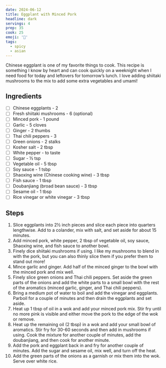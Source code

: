 ```yaml
---
date: 2024-06-12
title: Eggplant with Minced Pork
headline: dark
servings: 4
prep: 35
cook: 25
emoji: '🍆'
tags:
  - spicy
  - asian
---
```

Chinese eggplant is one of my favorite things to cook. This recipe is something I know by heart and can cook quickly on a weeknight when I need food for today and leftovers for tomorrow’s lunch. I love adding shiitaki mushrooms to the mix to add some extra vegetables and umami!

## Ingredients
- [ ] Chinese eggplants - 2
- [ ] Fresh shiitaki mushrooms - 6 (optional)
- [ ] Minced pork - 1 pound
- [ ] Garlic - 5 cloves
- [ ] Ginger - 2 thumbs
- [ ] Thai chili peppers - 3
- [ ] Green onions - 2 stalks
- [ ] Kosher salt - 2 tbsp
- [ ] White pepper - to taste
- [ ] Sugar - ½ tsp
- [ ] Vegetable oil - 5 tbsp
- [ ] Soy sauce - 1 tsbp
- [ ] Shaoxing wine (Chinese cooking wine) - 3 tbsp
- [ ] Fish sauce - 1 tbsp
- [ ] Doubanjiang (broad bean sauce) - 3 tbsp
- [ ] Sesame oil - 1 tbsp
- [ ] Rice vinegar or white vinegar - 3 tbsp

## Steps
1. Slice eggplants into 2½ inch pieces and slice each piece into quarters lengthwise. Add to a colander, mix with salt, and set aside for about 15 minutes.
2. Add minced pork, white pepper, 2 tbsp of vegetable oil, soy sauce, Shaoxing wine, and fish sauce to another bowl.
3. Finely dice shiitaki mushrooms if using. I like my mushrooms to blend in with the pork, but you can also thinly slice them if you prefer them to stand out more!
4. Mince garlic and ginger. Add half of the minced ginger to the bowl with the minced pork and mix well.
5. Finely slice green onions and Thai chili peppers. Set aside the green parts of the onions and add the white parts to a small bowl with the rest of the aromatics (minced garlic, ginger, and Thai chili peppers).
6. Bring a medium pot of water to boil and add the vinegar and eggplants. Parboil for a couple of minutes and then drain the eggplants and set aside.
7. Heat up 1 tbsp of oil in a wok and add your minced pork mix. Stir fry until no more pink is visible and either move the pork to the edge of the wok or remove.
8. Heat up the remaining oil (2 tbsp) in a wok and add your small bowl of aromatics. Stir fry for 30-60 seconds and then add in mushrooms if using. Cook the mixture for another couple of minutes, add the doubanjiang, and then cook for another minute.
9. Add the pork and eggplant back in and fry for another couple of minutes. Add the sugar and sesame oil, mix well, and turn off the heat.
10. Add the green parts of the onions as a garnish or mix them into the wok. Serve over white rice.